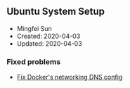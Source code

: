## Ubuntu System Setup

* Mingfei Sun
* Created: 2020-04-03
* Updated: 2020-04-03

### Fixed problems
* [Fix Docker's networking DNS config](https://development.robinwinslow.uk/2016/06/23/fix-docker-networking-dns/)
